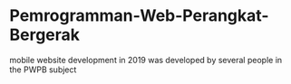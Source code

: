 # Pemrogramman-Web-Perangkat-Bergerak
mobile website development in 2019 was developed by several people in the PWPB subject
